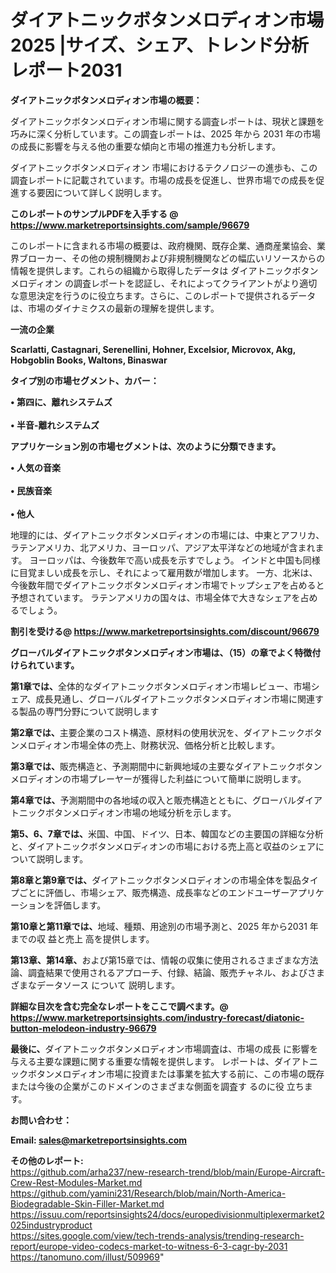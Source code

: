# ダイアトニックボタンメロディオン市場2025 |サイズ、シェア、トレンド分析レポート2031

<strong><b>ダイアトニックボタンメロディオン市場の概要：</b></strong>

ダイアトニックボタンメロディオン市場に関する調査レポートは、現状と課題を巧みに深く分析しています。この調査レポートは、2025 年から 2031 年の市場の成長に影響を与える他の重要な傾向と市場の推進力も分析します。

ダイアトニックボタンメロディオン 市場におけるテクノロジーの進歩も、この調査レポートに記載されています。市場の成長を促進し、世界市場での成長を促進する要因について詳しく説明します。

<strong>このレポートのサンプルPDFを入手する @ <a href=https://www.marketreportsinsights.com/sample/96679>https://www.marketreportsinsights.com/sample/96679</a></strong>

このレポートに含まれる市場の概要は、政府機関、既存企業、通商産業協会、業界ブローカー、その他の規制機関および非規制機関などの幅広いリソースからの情報を提供します。これらの組織から取得したデータは ダイアトニックボタンメロディオン の調査レポートを認証し、それによってクライアントがより適切な意思決定を行うのに役立ちます。さらに、このレポートで提供されるデータは、市場のダイナミクスの最新の理解を提供します。

<strong>一流の企業</strong>

<strong><b>Scarlatti, Castagnari, Serenellini, Hohner, Excelsior, Microvox, Akg, Hobgoblin Books, Waltons, Binaswar</b></strong>

<strong><b>タイプ別の市場セグメント、カバー：</b></strong>

<strong>• 第四に、離れシステムズ<br><br>• 半音-離れシステムズ</strong>

<strong><b>アプリケーション別の市場セグメントは、次のように分類できます。</b></strong>

<strong>• 人気の音楽<br><br>• 民族音楽<br><br>• 他人</strong>

 地理的には、ダイアトニックボタンメロディオンの市場には、中東とアフリカ、ラテンアメリカ、北アメリカ、ヨーロッパ、アジア太平洋などの地域が含まれます。 ヨーロッパは、今後数年で高い成長を示すでしょう。 インドと中国も同様に目覚ましい成長を示し、それによって雇用数が増加します。 一方、北米は、今後数年間でダイアトニックボタンメロディオン市場でトップシェアを占めると予想されています。 ラテンアメリカの国々は、市場全体で大きなシェアを占めるでしょう。

<strong>割引を受ける@ <a href=https://www.marketreportsinsights.com/discount/96679>https://www.marketreportsinsights.com/discount/96679</a></strong>

<strong><b>グローバルダイアトニックボタンメロディオン市場は、（15）の章でよく特徴付けられています。</b></strong>

<strong><b>第</b></strong><strong><b>1章では、</b></strong>全体的なダイアトニックボタンメロディオン市場レビュー、市場シェア、成長見通し、グローバルダイアトニックボタンメロディオン市場に関連する製品の専門分野について説明します

<strong><b>第2章では、</b></strong>主要企業のコスト構造、原材料の使用状況を、ダイアトニックボタンメロディオン市場全体の売上、財務状況、価格分析と比較します。

<strong><b>第3章では、</b></strong>販売構造と、予測期間中に新興地域の主要なダイアトニックボタンメロディオンの市場プレーヤーが獲得した利益について簡単に説明します。

<strong><b>第4章では、</b></strong>予測期間中の各地域の収入と販売構造とともに、グローバルダイアトニックボタンメロディオン市場の地域分析を示します。

<strong><b>第5、6、7章では、</b></strong>米国、中国、ドイツ、日本、韓国などの主要国の詳細な分析と、ダイアトニックボタンメロディオンの市場における売上高と収益のシェアについて説明します。

<strong><b>第8章と第9章では、</b></strong>ダイアトニックボタンメロディオンの市場全体を製品タイプごとに評価し、市場シェア、販売構造、成長率などのエンドユーザーアプリケーションを評価します。

<strong><b>第10章と第11章では、</b></strong>地域、種類、用途別の市場予測と、2025 年から2031 年までの収 益と売上 高を提供します。

<strong><b>第13章、第14章、</b></strong>および第15章では、情報の収集に使用されるさまざまな方法論、調査結果で使用されるアプローチ、付録、結論、販売チャネル、およびさまざまなデータソース について 説明します。

<strong>詳細な目次を含む完全なレポートをここで調べます。@ <a href=https://www.marketreportsinsights.com/industry-forecast/diatonic-button-melodeon-industry-96679>https://www.marketreportsinsights.com/industry-forecast/diatonic-button-melodeon-industry-96679</a></strong>

<strong><b>最後に、</b></strong>ダイアトニックボタンメロディオン市場調査は、市場の成長 に影響を</a>与える主要な課題に関する重要な情報を提供します。 レポートは、ダイアトニックボタンメロディオン市場に投資または事業を拡大する前に、この市場の既存または今後の企業がこのドメインのさまざまな側面を調査す るのに役 立ちます。

<strong><b>お問い合わせ：</b></strong>

<strong>Email: </strong><a href=mailto:sales@marketreportsinsights.com><strong>sales@marketreportsinsights.com</strong></a>

<strong>その他のレポート:</strong>
<br>
<a href=https://github.com/arha237/new-research-trend/blob/main/Europe-Aircraft-Crew-Rest-Modules-Market.md>https://github.com/arha237/new-research-trend/blob/main/Europe-Aircraft-Crew-Rest-Modules-Market.md</a>
<br>
<a href=https://github.com/yamini231/Research/blob/main/North-America-Biodegradable-Skin-Filler-Market.md>https://github.com/yamini231/Research/blob/main/North-America-Biodegradable-Skin-Filler-Market.md</a>
<br>
<a href=https://issuu.com/reportsinsights24/docs/europedivisionmultiplexermarket2025industryproduct>https://issuu.com/reportsinsights24/docs/europedivisionmultiplexermarket2025industryproduct</a>
<br>
<a href=https://sites.google.com/view/tech-trends-analysis/trending-research-report/europe-video-codecs-market-to-witness-6-3-cagr-by-2031>https://sites.google.com/view/tech-trends-analysis/trending-research-report/europe-video-codecs-market-to-witness-6-3-cagr-by-2031</a>
<br>
<a href=https://tanomuno.com/illust/509969>https://tanomuno.com/illust/509969</a>"
